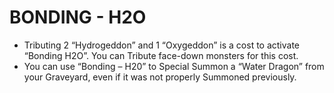
# BONDING - H2O

*   Tributing 2 “Hydrogeddon” and 1 “Oxygeddon” is a cost to activate “Bonding H2O”. You can Tribute face-down monsters for this cost.
*   You can use “Bonding – H20” to Special Summon a “Water Dragon” from your Graveyard, even if it was not properly Summoned previously.

  